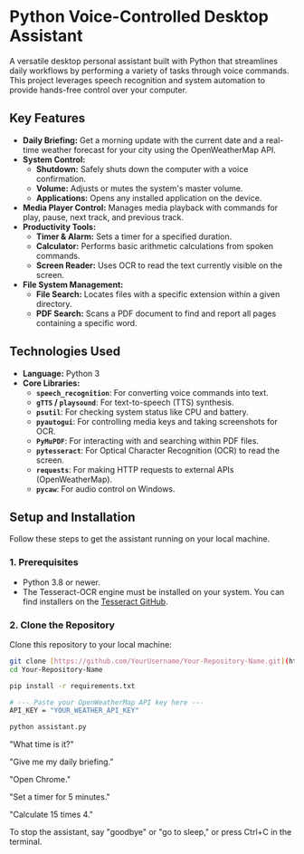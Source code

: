 # Python Voice-Controlled Desktop Assistant

A versatile desktop personal assistant built with Python that streamlines daily workflows by performing a variety of tasks through voice commands. This project leverages speech recognition and system automation to provide hands-free control over your computer.



## Key Features

* **Daily Briefing:** Get a morning update with the current date and a real-time weather forecast for your city using the OpenWeatherMap API.
* **System Control:**
    * **Shutdown:** Safely shuts down the computer with a voice confirmation.
    * **Volume:** Adjusts or mutes the system's master volume.
    * **Applications:** Opens any installed application on the device.
* **Media Player Control:** Manages media playback with commands for play, pause, next track, and previous track.
* **Productivity Tools:**
    * **Timer & Alarm:** Sets a timer for a specified duration.
    * **Calculator:** Performs basic arithmetic calculations from spoken commands.
    * **Screen Reader:** Uses OCR to read the text currently visible on the screen.
* **File System Management:**
    * **File Search:** Locates files with a specific extension within a given directory.
    * **PDF Search:** Scans a PDF document to find and report all pages containing a specific word.

## Technologies Used

* **Language:** Python 3
* **Core Libraries:**
    * **`speech_recognition`**: For converting voice commands into text.
    * **`gTTS` / `playsound`**: For text-to-speech (TTS) synthesis.
    * **`psutil`**: For checking system status like CPU and battery.
    * **`pyautogui`**: For controlling media keys and taking screenshots for OCR.
    * **`PyMuPDF`**: For interacting with and searching within PDF files.
    * **`pytesseract`**: For Optical Character Recognition (OCR) to read the screen.
    * **`requests`**: For making HTTP requests to external APIs (OpenWeatherMap).
    * **`pycaw`**: For audio control on Windows.

## Setup and Installation

Follow these steps to get the assistant running on your local machine.

### 1. Prerequisites
* Python 3.8 or newer.
* The Tesseract-OCR engine must be installed on your system. You can find installers on the [Tesseract GitHub](https://github.com/tesseract-ocr/tesseract).

### 2. Clone the Repository
Clone this repository to your local machine:
```bash
git clone [https://github.com/YourUsername/Your-Repository-Name.git](https://github.com/YourUsername/Your-Repository-Name.git)
cd Your-Repository-Name

pip install -r requirements.txt

# --- Paste your OpenWeatherMap API key here ---
API_KEY = "YOUR_WEATHER_API_KEY"

python assistant.py
```

"What time is it?"

"Give me my daily briefing."

"Open Chrome."

"Set a timer for 5 minutes."

"Calculate 15 times 4."

To stop the assistant, say "goodbye" or "go to sleep," or press Ctrl+C in the terminal.
